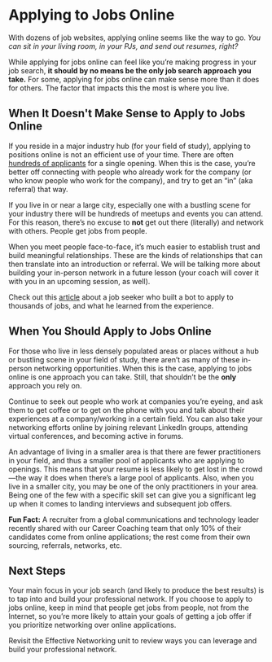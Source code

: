 # Applying to Jobs Online 

With dozens of job websites, applying online seems like the way to go. *You can sit in your living room, in your PJs, and send out resumes, right?*

While applying for jobs online can feel like you’re making progress in your job search, **it should by no means be the only job search approach you take.** For some, applying for jobs online can make sense more than it does for others. The factor that impacts this the most is where you live.  

## When It Doesn't Make Sense to Apply to Jobs Online 

If you reside in a major industry hub (for your field of study), applying to positions online is not an efficient use of your time. There are often [hundreds of applicants](https://careercenter.umich.edu/article/how-increase-your-odds-getting-interview) for a single opening. When this is the case, you’re better off connecting with people who already work for the company (or who know people who work for the company), and try to get an “in” (aka referral) that way. 

If you live in or near a large city, especially one with a bustling scene for your industry there will be hundreds of meetups and events you can attend. For this reason, there’s no excuse to **not** get out there (literally) and network with others. People get jobs from people.

When you meet people face-to-face, it’s much easier to establish trust and build meaningful relationships. These are the kinds of relationships that can then translate into an introduction or referral. We will be talking more about building your in-person network in a future lesson (your coach will cover it with you in an upcoming session, as well).

Check out this [article](https://www.fastcompany.com/3069166/i-built-a-bot-to-apply-to-thousands-of-jobs-at-once-heres-what-i-learned) about a job seeker who built a bot to apply to thousands of jobs, and what he learned from the experience.


## When You Should Apply to Jobs Online 

For those who live in less densely populated areas or places without a hub or bustling scene in your field of study, there aren’t as many of these in-person networking opportunities. When this is the case, applying to jobs online is one approach you can take. Still, that shouldn’t be the **only** approach you rely on.

Continue to seek out people who work at companies you’re eyeing, and ask them to get coffee or to get on the phone with you and talk about their experiences at a company/working in a certain field. You can also take your networking efforts online by joining relevant LinkedIn groups, attending virtual conferences, and becoming active in forums.

An advantage of living in a smaller area is that there are fewer practitioners in your field, and thus a smaller pool of applicants who are applying to openings. This means that your resume is less likely to get lost in the crowd—the way it does when there’s a large pool of applicants. Also, when you live in a smaller city, you may be one of the only practitioners in your area. Being one of the few with a specific skill set can give you a significant leg up when it comes to landing interviews and subsequent job offers.

**Fun Fact:** A recruiter from a global communications and technology leader recently shared with our Career Coaching team that only 10% of their candidates come from online applications; the rest come from their own sourcing, referrals, networks, etc.


## Next Steps

Your main focus in your job search (and likely to produce the best results) is to tap into and build your professional network. If you choose to apply to jobs online, keep in mind that people get jobs from people, not from the Internet, so you’re more likely to attain your goals of getting a job offer if you prioritize networking over online applications.

Revisit the Effective Networking unit to review ways you can leverage and build your professional network.
